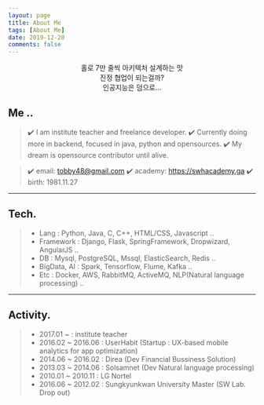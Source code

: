 ```yaml
---
layout: page
title: About Me
tags: [About Me]
date: 2019-12-20
comments: false
---
```

    
<center>홀로 7만 줄씩 아키텍처 설계하는 맛<br/>진정 협업이 되는걸까?<br/>인공지능은 덤으로...</center>

## Me ..

> ✔️ I am institute teacher and freelance developer. 
> ✔️ Currently doing more in backend, focused in java, python and opensources.
>  ✔️ My dream is opensource contributor until alive.

> ✔️ email: tobby48@gmail.com
> ✔️ academy: https://swhacademy.ga
> ✔️ birth: 1981.11.27

- - -


## Tech.

> - Lang : Python, Java, C, C++, HTML/CSS, Javascript ..
> - Framework : Django, Flask, SpringFramework, Dropwizard, AngularJS ..
> - DB : Mysql, PostgreSQL, Mssql, ElasticSearch, Redis ..
> - BigData, AI : Spark, Tensorflow, Flume, Kafka ..
> - Etc : Docker, AWS, RabbitMQ, ActiveMQ, NLP(Natural language processing) ..

---

## Activity.

> - 2017.01 ~ : institute teacher
> - 2016.02 ~ 2016.06 : UserHabit (Startup : UX-based mobile analytics for app optimization)
> - 2014.06 ~ 2016.02 : Direa (Dev Financial Bussiness Solution)
> - 2013.03 ~ 2014.06 : Solsamnet (Dev Natural language processing)
> - 2010.01 ~ 2010.11 : LG Nortel
> - 2016.06 ~ 2012.02 : Sungkyunkwan University Master (SW Lab. Drop out)
